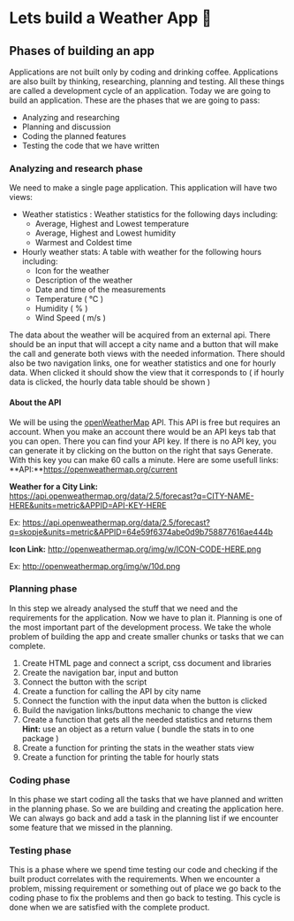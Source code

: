 # Lets build a Weather App 🚀
## Phases of building an app
Applications are not built only by coding and drinking coffee. Applications are also built by thinking, researching, planning and testing. All these things are called a development cycle of an application.  Today we are going to build an application. These are the phases that we are going to pass:
* Analyzing and researching
* Planning and discussion
* Coding the planned features
* Testing the code that we have written

### Analyzing and research phase
We need to make a single page application. This application will have two views: 
* Weather statistics : Weather statistics for the following days including:
	* Average, Highest and Lowest temperature
	* Average, Highest and Lowest humidity
	* Warmest and Coldest time
* Hourly weather stats: A table with weather for the following hours including:
	* Icon for the weather
	* Description of the weather
	* Date and time of the measurements
	* Temperature ( ℃ )
	* Humidity ( % )
	* Wind Speed ( m/s )

The data about the weather will be acquired from an external api. There should be an input that will accept a city name and a button that will make the call and generate both views with the needed information. There should also be two navigation links, one for weather statistics and one for hourly data. When clicked it should show the view that it corresponds to ( if hourly data is clicked, the hourly data table should be shown )
#### About the API
We will be using the [openWeatherMap](https://openweathermap.org/) API. This API is free but requires an account. When you make an account there would be an API keys tab that you can open. There you can find your API key. If there is no API key, you can generate it by clicking on the button on the right that says Generate. With this key you can make 60 calls a minute. Here are some usefull links:
**API:**https://openweathermap.org/current

**Weather for a City Link:** https://api.openweathermap.org/data/2.5/forecast?q=CITY-NAME-HERE&units=metric&APPID=API-KEY-HERE

Ex: https://api.openweathermap.org/data/2.5/forecast?q=skopje&units=metric&APPID=64e59f6374abe0d9b758877616ae444b

**Icon Link:** http://openweathermap.org/img/w/ICON-CODE-HERE.png

Ex: http://openweathermap.org/img/w/10d.png

### Planning phase
In this step we already analysed the stuff that we need and the requirements for the application. Now we have to plan it. Planning is one of the most important part of the development process. We take the whole problem of building the app and create smaller chunks or tasks that we can complete. 
1.  Create HTML page and connect a script, css document and libraries
2. Create the navigation bar, input and button
3. Connect the button with the script
4. Create a function for calling the API by city name
5. Connect the function with the input data when the button is clicked
6. Build the navigation links/buttons mechanic to change the view
7. Create a function that gets all the needed statistics and returns them
**Hint:** use an object as a return value ( bundle the stats in to one package )
8. Create a function for printing the stats in the weather stats view
9. Create a function for printing the table for hourly stats
### Coding phase
In this phase we start coding all the tasks that we have planned and written in the planning phase. So we are building and creating the application here. We can always go back and add a task in the planning list if we encounter some feature that we missed in the planning. 

### Testing phase
This is a phase where we spend time testing our code and checking if the built product correlates with the requirements. When we encounter a problem, missing requirement or something out of place we go back to the coding phase to fix the problems and then go back to testing. This cycle is done when we are satisfied with the complete product. 